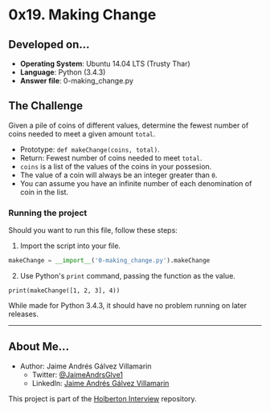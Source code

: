 # 0x19. Making Change

## Developed on...
- **Operating System**: Ubuntu 14.04 LTS (Trusty Thar)
- **Language**: Python (3.4.3)
- **Answer file**: 0-making_change.py

## The Challenge
Given a pile of coins of different values, determine the fewest number of coins needed to meet a given amount `total`.
- Prototype: `def makeChange(coins, total)`.
- Return: Fewest number of coins needed to meet `total`.
- `coins` is a list of the values of the coins in your possesion.
- The value of a coin will always be an integer greater than `0`.
- You can assume you have an infinite number of each denomination of coin in the list.

### Running the project
Should you want to run this file, follow these steps:

1. Import the script into your file.
```python
makeChange = __import__('0-making_change.py').makeChange
```
2. Use Python's `print` command, passing the function as the value.
```pyhton
print(makeChange([1, 2, 3], 4))
```

While made for Python 3.4.3, it should have no problem running on later releases.
***

## About Me...
- Author: Jaime Andrés Gálvez Villamarin
  - Twitter: [@JaimeAndrsGlve1](https://twitter.com/JaimeAndrsGlve1)
  - LinkedIn: [Jaime Andrés Gálvez Villamarin](https://www.linkedin.com/in/jaime-andr%C3%A9s-g%C3%A1lvez-villamarin-434472192/)

This project is part of the [Holberton Interview](https://github.com/JamesPagani/holbertonschool-interview) repository.
